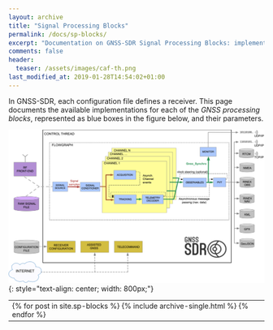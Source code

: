 ```yaml
---
layout: archive
title: "Signal Processing Blocks"
permalink: /docs/sp-blocks/
excerpt: "Documentation on GNSS-SDR Signal Processing Blocks: implementations and their configuration."
comments: false
header:
  teaser: /assets/images/caf-th.png
last_modified_at: 2019-01-28T14:54:02+01:00
---
```


In GNSS-SDR, each configuration file defines a receiver. This page documents the available implementations for each of the _GNSS processing blocks_, represented as blue boxes in the figure below, and their parameters.

<img src="https://raw.githubusercontent.com/gnss-sdr/gnss-sdr/next/docs/doxygen/images/GeneralBlockDiagram.png" alt="General Block Diagram" usemap="#sp-map">
{: style="text-align: center; width: 800px;"}


<map name="sp-map" id="Diagram-sp-map">
 <area alt="Signal source" title="Signal Source" href="{{ "/docs/sp-blocks/signal-source/" | relative_url }}" shape="rect" coords="145,170,190,198" style="outline:none;" target="_self" />
 <area alt="Signal Conditioner" title="Signal Conditioner" href="{{ "/docs/sp-blocks/signal-conditioner/" | relative_url }}" shape="rect" coords="230,171,291,199" style="outline:none;" target="_self" />
 <area alt="Acquisition" title="Acquisition" href="{{ "/docs/sp-blocks/acquisition/" | relative_url }}" shape="rect" coords="332,134,398,161" style="outline:none;" target="_self" />
 <area alt="Tracking" title="Tracking" href="{{ "/docs/sp-blocks/tracking/" | relative_url }}" shape="rect" coords="333,207,400,236" style="outline:none;" target="_self" />
 <area alt="Telemetry Decoder" title="Telemetry Decoder" href="{{ "/docs/sp-blocks/telemetry-decoder/" | relative_url }}" shape="rect" coords="419,208,485,235" style="outline:none;" target="_self" />
 <area alt="Channels" title="Channels" href="{{ "/docs/sp-blocks/channels/" | relative_url }}" shape="rect" coords="300,64,387,114" style="outline:none;" target="_self" />
 <area alt="Observables" title="Observables" href="{{ "/docs/sp-blocks/observables/" | relative_url }}" shape="rect" coords="543,157,615,185" style="outline:none;" target="_self" />
 <area alt="PVT" title="PVT" href="{{ "/docs/sp-blocks/pvt/" | relative_url }}" shape="rect" coords="635,154,675,184" style="outline:none;" target="_self" />
 <area alt="Monitor" title="Monitor" href="{{ "/docs/sp-blocks/monitor/" | relative_url }}" shape="rect" coords="597,59,649,89" style="outline:none;" target="_self" />
 <area alt="Assisted GNSS" title="Assisted GNSS" href="{{ "/docs/sp-blocks/global-parameters/" | relative_url }}" shape="rect" coords="231,349,319,388" style="outline:none;" target="_self" />
 <area alt="Gnss_Synchro" title="Gnss_Synchro" href="https://github.com/gnss-sdr/gnss-sdr/blob/next/src/core/system_parameters/gnss_synchro.h" shape="rect" coords="557,118,614,131" style="outline:none;" target="_self" />
 <area shape="rect" coords="798,495,800,497" alt="Block Diagram" style="outline:none;" title="Image Map" href="{{ "/docs/sp-blocks/" | relative_url }}" />
</map>



<html> <body> <table> <tr> <td id="forcetable">  
{% for post in site.sp-blocks %}
  {% include archive-single.html %}
{% endfor %}
</td> </tr> </table> </body> </html>


<link rel="prerender" href="{{ "/docs/sp-blocks/signal-source/" | relative_url }}">
<link rel="prerender" href="{{ "/docs/sp-blocks/signal-conditioner/" | relative_url }}">
<link rel="prerender" href="{{ "/docs/sp-blocks/channels/" | relative_url }}">
<link rel="prerender" href="{{ "/docs/sp-blocks/acquisition/" | relative_url }}">
<link rel="prerender" href="{{ "/docs/sp-blocks/tracking/" | relative_url }}">
<link rel="prerender" href="{{ "/docs/sp-blocks/telemetry-decoder/" | relative_url }}">
<link rel="prerender" href="{{ "/docs/sp-blocks/observables/" | relative_url }}">
<link rel="prerender" href="{{ "/docs/sp-blocks/pvt/" | relative_url }}">
